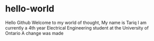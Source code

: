 # hello-world
Hello Github
Welcome to my world of thought, 
My name is Tariq I am currently a 4th year Electrical Engineering student at the University of Ontario
A change was made
